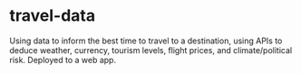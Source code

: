 # travel-data
Using data to inform the best time to travel to a destination, using APIs to deduce weather, currency, tourism levels, flight prices, and climate/political risk. Deployed to a web app.
